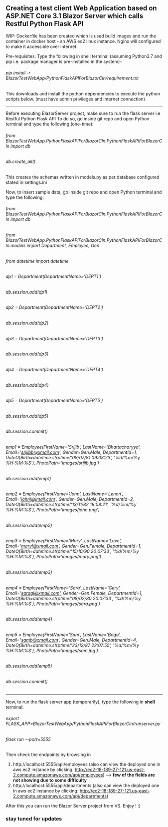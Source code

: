 ## Creating a test client Web Application based on ASP.NET Core 3.1 Blazor Server which calls Restful Python Flask API

WIP: Dockerfile has been created which is used build images and run the container in docker host - an AWS ec2 linux instance. Nginx will configured to make it accessible over internet.

Pre-requisites: Type the following in shell terminal (assuming Python3.7 and pip i.e. package manager is pre-installed in the system)-
###### pip install -r BlazorTestWebApp/PythonFlaskAPIForBlazorCln/requirement.txt
This downloads and install the python dependencies to execute the python scripts below. (must have admin privileges and internet connection)

---------------------------------------------------------------------------------------
Before executing BlazorServer project, make sure to run the flask server i.e Restful Python Flask API
To do so, go inside git repo and open Python terminal and type the following (one-time):
###### from BlazorTestWebApp.PythonFlaskAPIForBlazorCln.PythonFlaskAPIForBlazorCln import db
###### db.create_all()
This creates the schemas written in models.py as per database configured stated in settings.ini

Now, to insert sample data, go inside git repo and open Python terminal and type the following:
###### from BlazorTestWebApp.PythonFlaskAPIForBlazorCln.PythonFlaskAPIForBlazorCln import db
###### from BlazorTestWebApp.PythonFlaskAPIForBlazorCln.PythonFlaskAPIForBlazorCln.models import Department, Employee, Gen
###### from datetime import datetime
###### dp1 = Department(DepartmentName='DEPT1')
###### db.session.add(dp1)
###### dp2 = Department(DepartmentName='DEPT2')
###### db.session.add(dp2)
###### dp3 = Department(DepartmentName='DEPT3')
###### db.session.add(dp3)
###### dp4 = Department(DepartmentName='DEPT4')
###### db.session.add(dp4)
###### dp5 = Department(DepartmentName='DEPT5')
###### db.session.add(dp5)
###### db.session.commit()
###### emp1 = Employee(FirstName='Srijib', LastName='Bhattacharyya', Email='srijibb@xmail.com', Gender=Gen.Male, DepartmentId=1, DateOfBirth=datetime.strptime('08/07/81 09:08:23', '%d/%m/%y %H:%M:%S'), PhotoPath='images/srijib.jpg')
###### db.session.add(emp1)
###### emp2 = Employee(FirstName='John', LastName='Lenon', Email='johnl@jmail.com', Gender=Gen.Male, DepartmentId=2, DateOfBirth=datetime.strptime('13/11/82 19:08:21', '%d/%m/%y %H:%M:%S'), PhotoPath='images/john.png')
###### db.session.add(emp2)
###### emp3 = Employee(FirstName='Mary', LastName='Love', Email='maryl@xmail.com', Gender=Gen.Female, DepartmentId=1, DateOfBirth=datetime.strptime('15/10/90 20:07:33', '%d/%m/%y %H:%M:%S'), PhotoPath='images/mary.png')
###### db.session.add(emp3)
###### emp4 = Employee(FirstName='Sara', LastName='Gery', Email='saragl@xmail.com', Gender=Gen.Female, DepartmentId=1, DateOfBirth=datetime.strptime('08/02/80 20:07:33', '%d/%m/%y %H:%M:%S'), PhotoPath='images/sara.png')
###### db.session.add(emp4)
###### emp5 = Employee(FirstName='Sam', LastName='Bogo', Email='samb@cmail.com', Gender=Gen.Male, DepartmentId=4, DateOfBirth=datetime.strptime('23/12/87 22:07:55', '%d/%m/%y %H:%M:%S'), PhotoPath='images/sam.jpg')
###### db.session.add(emp5)
###### db.session.commit()

---------------------------------------------------------------------------------------
Now, to run the flask server app (temporarily), type the following in **shell** terminal:
###### export FLASK_APP=BlazorTestWebApp/PythonFlaskAPIForBlazorCln/runserver.py
###### flask run --port=5555

Then check the endpoints by browsing in
1. http://localhost:5555/api/employees (also can view the deployed one in aws ec2 instance by clicking: http://ec2-18-189-27-121.us-east-2.compute.amazonaws.com/api/employees) --> **few of the fields are not showing due to some difficulty**
2. http://localhost:5555/api/departments (also can view the deployed one in aws ec2 instance by clicking: http://ec2-18-189-27-121.us-east-2.compute.amazonaws.com/api/departments)

After this you can run the Blazor Server project from VS. Enjoy ! :)

### stay tuned for updates
